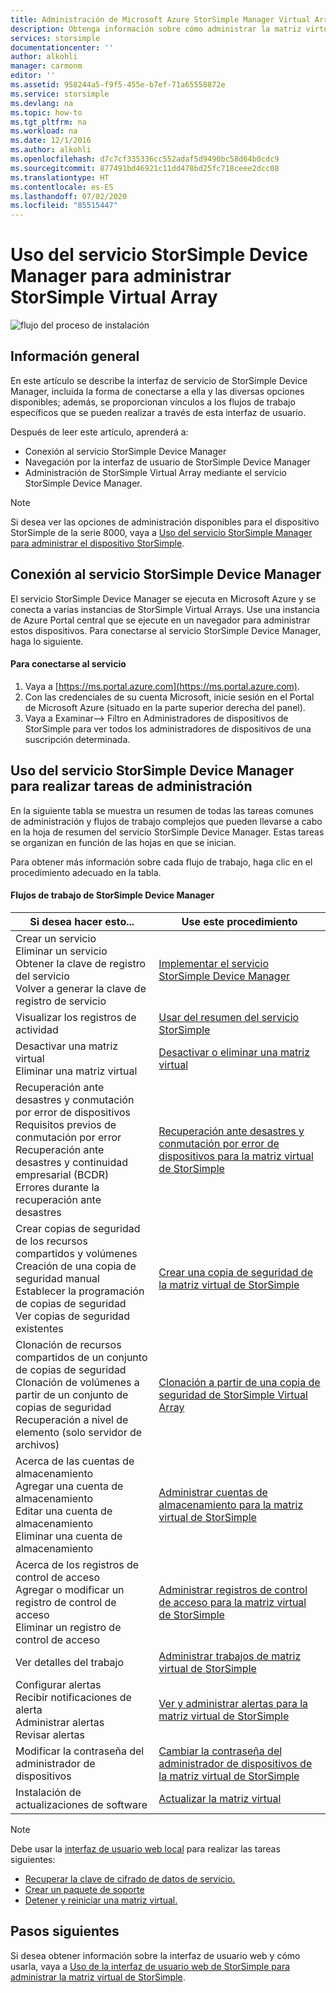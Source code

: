 ```yaml
---
title: Administración de Microsoft Azure StorSimple Manager Virtual Array | Microsoft Docs
description: Obtenga información sobre cómo administrar la matriz virtual local de StorSimple mediante el servicio StorSimple Device Manager en Azure Portal.
services: storsimple
documentationcenter: ''
author: alkohli
manager: carmonm
editor: ''
ms.assetid: 958244a5-f9f5-455e-b7ef-71a65558872e
ms.service: storsimple
ms.devlang: na
ms.topic: how-to
ms.tgt_pltfrm: na
ms.workload: na
ms.date: 12/1/2016
ms.author: alkohli
ms.openlocfilehash: d7c7cf335336cc552adaf5d9490bc58d64b0cdc9
ms.sourcegitcommit: 877491bd46921c11dd478bd25fc718ceee2dcc08
ms.translationtype: HT
ms.contentlocale: es-ES
ms.lasthandoff: 07/02/2020
ms.locfileid: "85515447"
---
```

# <a name="use-the-storsimple-device-manager-service-to-administer-your-storsimple-virtual-array"></a>Uso del servicio StorSimple Device Manager para administrar StorSimple Virtual Array
![flujo del proceso de instalación](./media/storsimple-virtual-array-manager-service-administration/manage4.png)

## <a name="overview"></a>Información general
En este artículo se describe la interfaz de servicio de StorSimple Device Manager, incluida la forma de conectarse a ella y las diversas opciones disponibles; además, se proporcionan vínculos a los flujos de trabajo específicos que se pueden realizar a través de esta interfaz de usuario.

Después de leer este artículo, aprenderá a:

* Conexión al servicio StorSimple Device Manager
* Navegación por la interfaz de usuario de StorSimple Device Manager
* Administración de StorSimple Virtual Array mediante el servicio StorSimple Device Manager.

> [!NOTE]
> Si desea ver las opciones de administración disponibles para el dispositivo StorSimple de la serie 8000, vaya a [Uso del servicio StorSimple Manager para administrar el dispositivo StorSimple](storsimple-manager-service-administration.md).
> 
> 

## <a name="connect-to-the-storsimple-device-manager-service"></a>Conexión al servicio StorSimple Device Manager
El servicio StorSimple Device Manager se ejecuta en Microsoft Azure y se conecta a varias instancias de StorSimple Virtual Arrays. Use una instancia de Azure Portal central que se ejecute en un navegador para administrar estos dispositivos. Para conectarse al servicio StorSimple Device Manager, haga lo siguiente.

#### <a name="to-connect-to-the-service"></a>Para conectarse al servicio
1. Vaya a [https://ms.portal.azure.com](https://ms.portal.azure.com).
2. Con las credenciales de su cuenta Microsoft, inicie sesión en el Portal de Microsoft Azure (situado en la parte superior derecha del panel).
3. Vaya a Examinar--> Filtro en Administradores de dispositivos de StorSimple para ver todos los administradores de dispositivos de una suscripción determinada.

## <a name="use-the-storsimple-device-manager-service-to-perform-management-tasks"></a>Uso del servicio StorSimple Device Manager para realizar tareas de administración
En la siguiente tabla se muestra un resumen de todas las tareas comunes de administración y flujos de trabajo complejos que pueden llevarse a cabo en la hoja de resumen del servicio StorSimple Device Manager. Estas tareas se organizan en función de las hojas en que se inician.

Para obtener más información sobre cada flujo de trabajo, haga clic en el procedimiento adecuado en la tabla.

#### <a name="storsimple-device-manager-workflows"></a>Flujos de trabajo de StorSimple Device Manager
| Si desea hacer esto... | Use este procedimiento |
| --- | --- |
| Crear un servicio</br>Eliminar un servicio</br>Obtener la clave de registro del servicio</br>Volver a generar la clave de registro de servicio |[Implementar el servicio StorSimple Device Manager](storsimple-virtual-array-manage-service.md) |
| Visualizar los registros de actividad |[Usar del resumen del servicio StorSimple](storsimple-virtual-array-service-summary.md) |
| Desactivar una matriz virtual</br>Eliminar una matriz virtual |[Desactivar o eliminar una matriz virtual](storsimple-virtual-array-deactivate-and-delete-device.md) |
| Recuperación ante desastres y conmutación por error de dispositivos</br>Requisitos previos de conmutación por error</br>Recuperación ante desastres y continuidad empresarial (BCDR)</br>Errores durante la recuperación ante desastres |[Recuperación ante desastres y conmutación por error de dispositivos para la matriz virtual de StorSimple](storsimple-virtual-array-failover-dr.md) |
| Crear copias de seguridad de los recursos compartidos y volúmenes</br>Creación de una copia de seguridad manual</br>Establecer la programación de copias de seguridad</br>Ver copias de seguridad existentes |[Crear una copia de seguridad de la matriz virtual de StorSimple](storsimple-virtual-array-backup.md) |
| Clonación de recursos compartidos de un conjunto de copias de seguridad</br>Clonación de volúmenes a partir de un conjunto de copias de seguridad</br>Recuperación a nivel de elemento (solo servidor de archivos) |[Clonación a partir de una copia de seguridad de StorSimple Virtual Array](storsimple-virtual-array-clone.md) |
| Acerca de las cuentas de almacenamiento</br>Agregar una cuenta de almacenamiento</br>Editar una cuenta de almacenamiento</br>Eliminar una cuenta de almacenamiento |[Administrar cuentas de almacenamiento para la matriz virtual de StorSimple](storsimple-virtual-array-manage-storage-accounts.md) |
| Acerca de los registros de control de acceso</br>Agregar o modificar un registro de control de acceso </br>Eliminar un registro de control de acceso |[Administrar registros de control de acceso para la matriz virtual de StorSimple](storsimple-virtual-array-manage-acrs.md) |
| Ver detalles del trabajo |[Administrar trabajos de matriz virtual de StorSimple](storsimple-virtual-array-manage-jobs.md) |
| Configurar alertas</br>Recibir notificaciones de alerta</br>Administrar alertas</br>Revisar alertas |[Ver y administrar alertas para la matriz virtual de StorSimple](storsimple-virtual-array-manage-alerts.md) |
| Modificar la contraseña del administrador de dispositivos |[Cambiar la contraseña del administrador de dispositivos de la matriz virtual de StorSimple](storsimple-virtual-array-change-device-admin-password.md) |
| Instalación de actualizaciones de software |[Actualizar la matriz virtual](storsimple-virtual-array-install-update.md) |

> [!NOTE]
> Debe usar la [interfaz de usuario web local](storsimple-ova-web-ui-admin.md) para realizar las tareas siguientes:
> 
> * [Recuperar la clave de cifrado de datos de servicio.](storsimple-ova-web-ui-admin.md#get-the-service-data-encryption-key)
> * [Crear un paquete de soporte](storsimple-ova-web-ui-admin.md#generate-a-log-package)
> * [Detener y reiniciar una matriz virtual.](storsimple-ova-web-ui-admin.md#shut-down-and-restart-your-device)
> 
> 

## <a name="next-steps"></a>Pasos siguientes
Si desea obtener información sobre la interfaz de usuario web y cómo usarla, vaya a [Uso de la interfaz de usuario web de StorSimple para administrar la matriz virtual de StorSimple](storsimple-ova-web-ui-admin.md).

